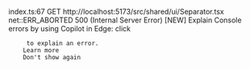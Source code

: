 index.ts:67   GET http://localhost:5173/src/shared/ui/Separator.tsx net::ERR_ABORTED 500 (Internal Server Error)
[NEW] Explain Console errors by using Copilot in Edge: click
         
         to explain an error. 
        Learn more
        Don't show again

